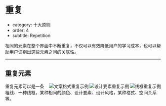 # 重复

- category: 十大原则
- order: 4
- subtitle: Repetition

相同的元素在整个界面中不断重复，不仅可以有效降低用户的学习成本，也可以帮助用户识别出这些元素之间的关联性。

---

## 重复元素

<img class="preview-img" align="right" alt="线框重复示例" src="https://os.alipayobjects.com/rmsportal/SREcKOUMmiWPQNO.png">

<img class="preview-img" align="right" alt="设计要素重复示例" src="https://os.alipayobjects.com/rmsportal/ZjFUWyPHGzyQJYD.png">

<img class="preview-img" align="right" alt="文案格式重复示例" src="https://os.alipayobjects.com/rmsportal/mveDxAdjucdJDll.png">

重复元素可以是一条粗线、一种线框，某种相同的颜色、设计要素、设计风格，某种格式、空间关系等。
